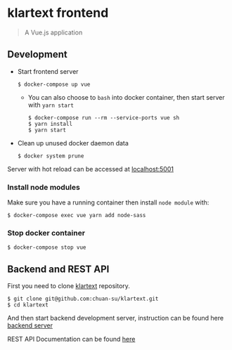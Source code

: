 # klartext frontend
> A Vue.js application

## Development

  * Start frontend server

        $ docker-compose up vue

    * You can also choose to `bash` into docker container, then start server with `yarn start`

          $ docker-compose run --rm --service-ports vue sh
          $ yarn install
          $ yarn start

  * Clean up unused docker daemon data

        $ docker system prune

Server with hot reload can be accessed at [localhost:5001](http://localhost:5000)

### Install node modules
Make sure you have a running container then install `node module` with:

    $ docker-compose exec vue yarn add node-sass

### Stop docker container

    $ docker-compose stop vue


## Backend and REST API

First you need to clone [klartext](https://github.com/chuan-su/klartext) repository.

    $ git clone git@github.com:chuan-su/klartext.git
    $ cd klartext

And then start backend development server, instruction can be found here [backend server](https://github.com/chuan-su/klartext/tree/master/frontend)

REST API Documentation can be found [here](https://github.com/chuan-su/klartext/blob/master/backend/API.md)
